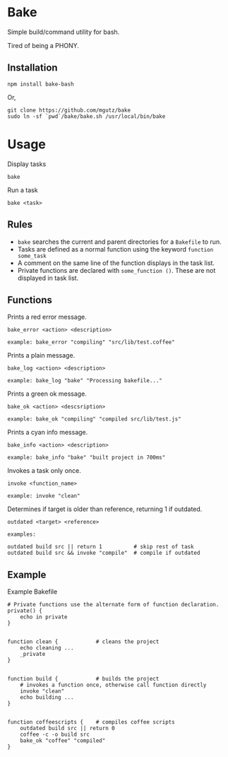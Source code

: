 # Bake

Simple build/command utility for bash.

Tired of being a PHONY.


## Installation

    npm install bake-bash

Or,

    git clone https://github.com/mgutz/bake
    sudo ln -sf `pwd`/bake/bake.sh /usr/local/bin/bake

# Usage

Display tasks

    bake

Run a task

    bake <task>

## Rules

* `bake` searches the current and parent directories for a `Bakefile` to run.
* Tasks are defined as a normal function using the keyword `function some_task`
* A comment on the same line of the function displays in the task list.
* Private functions are declared with `some_function ()`. These are not displayed in task list.

## Functions

Prints a red error message.

    bake_error <action> <description>

    example: bake_error "compiling" "src/lib/test.coffee"

Prints a plain message.

    bake_log <action> <description>

    example: bake_log "bake" "Processing bakefile..."

Prints a green ok message.

    bake_ok <action> <descsription>

    example: bake_ok "compiling" "compiled src/lib/test.js"

Prints a cyan info message.

    bake_info <action> <description>

    example: bake_info "bake" "built project in 700ms"

Invokes a task only once.

    invoke <function_name>

    example: invoke "clean"

Determines if target is older than reference, returning 1 if outdated.

    outdated <target> <reference>

    examples:

    outdated build src || return 1          # skip rest of task
    outdated build src && invoke "compile"  # compile if outdated


## Example

Example Bakefile

    # Private functions use the alternate form of function declaration.
    private() {
        echo in private
    }


    function clean {            # cleans the project
        echo cleaning ...
        _private
    }


    function build {            # builds the project
        # invokes a function once, otherwise call function directly
        invoke "clean"
        echo building ...
    }


    function coffeescripts {    # compiles coffee scripts
        outdated build src || return 0
        coffee -c -o build src
        bake_ok "coffee" "compiled"
    }
